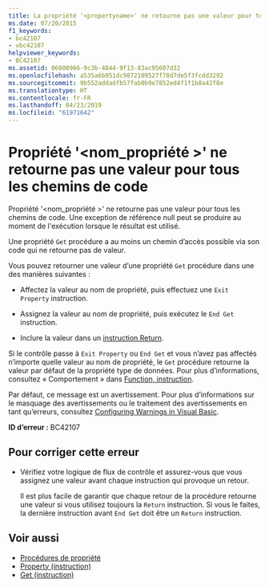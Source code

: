 ```yaml
---
title: La propriété '<propertyname>' ne retourne pas une valeur pour tous les chemins de code
ms.date: 07/20/2015
f1_keywords:
- bc42107
- vbc42107
helpviewer_keywords:
- BC42107
ms.assetid: 06800966-9c3b-4844-9f13-83ac95607d32
ms.openlocfilehash: a535a6b951dc9872109527f78d7de5f3fcdd3292
ms.sourcegitcommit: 9b552addadfb57fab0b9e7852ed4f1f1b8a42f8e
ms.translationtype: HT
ms.contentlocale: fr-FR
ms.lasthandoff: 04/23/2019
ms.locfileid: "61971642"
---
```

# <a name="property-propertyname-doesnt-return-a-value-on-all-code-paths"></a>Propriété '\<nom_propriété >' ne retourne pas une valeur pour tous les chemins de code
Propriété '\<nom_propriété >' ne retourne pas une valeur pour tous les chemins de code. Une exception de référence null peut se produire au moment de l'exécution lorsque le résultat est utilisé.  
  
 Une propriété `Get` procédure a au moins un chemin d’accès possible via son code qui ne retourne pas de valeur.  
  
 Vous pouvez retourner une valeur d’une propriété `Get` procédure dans une des manières suivantes :  
  
- Affectez la valeur au nom de propriété, puis effectuez une `Exit Property` instruction.  
  
- Assignez la valeur au nom de propriété, puis exécutez le `End Get` instruction.  
  
- Inclure la valeur dans un [instruction Return](../../../visual-basic/language-reference/statements/return-statement.md).  
  
 Si le contrôle passe à `Exit Property` ou `End Get` et vous n’avez pas affectés n’importe quelle valeur au nom de propriété, le `Get` procédure retourne la valeur par défaut de la propriété type de données. Pour plus d’informations, consultez « Comportement » dans [Function, instruction](../../../visual-basic/language-reference/statements/function-statement.md).  
  
 Par défaut, ce message est un avertissement. Pour plus d’informations sur le masquage des avertissements ou le traitement des avertissements en tant qu’erreurs, consultez [Configuring Warnings in Visual Basic](/visualstudio/ide/configuring-warnings-in-visual-basic).  
  
 **ID d’erreur :** BC42107  
  
## <a name="to-correct-this-error"></a>Pour corriger cette erreur  
  
- Vérifiez votre logique de flux de contrôle et assurez-vous que vous assignez une valeur avant chaque instruction qui provoque un retour.  
  
     Il est plus facile de garantir que chaque retour de la procédure retourne une valeur si vous utilisez toujours la `Return` instruction. Si vous le faites, la dernière instruction avant `End Get` doit être un `Return` instruction.  
  
## <a name="see-also"></a>Voir aussi

- [Procédures de propriété](../../../visual-basic/programming-guide/language-features/procedures/property-procedures.md)
- [Property (instruction)](../../../visual-basic/language-reference/statements/property-statement.md)
- [Get (instruction)](../../../visual-basic/language-reference/statements/get-statement.md)
